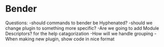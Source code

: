 # Bender
Questions:
-should commands to bender be Hyphenated?
-should we change plugin to something more specific?
-Are we going to add Module Descriptors? for the help catagorization 
-How will we handle grouping
-When making new plugin, show code in nice format
